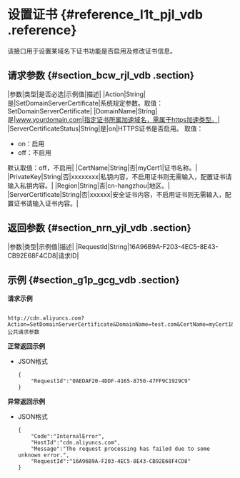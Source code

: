 # 设置证书 {#reference_l1t_pjl_vdb .reference}

该接口用于设置某域名下证书功能是否启用及修改证书信息。

## 请求参数 {#section_bcw_rjl_vdb .section}

|参数|类型|是否必选|示例值|描述|
|Action|String|是|SetDomainServerCertificate|系统规定参数。取值：SetDomainServerCertificate|
|DomainName|String|是|www.yourdomain.com|指定证书所属加速域名，需属于https加速类型。|
|ServerCertificateStatus|String|是|on|HTTPS证书是否启用。 取值：

 -   on：启用
-   off：不启用

 默认取值：off，不启用|
|CertName|String|否|myCert1|证书名称。|
|PrivateKey|String|否|xxxxxxxx|私钥内容，不启用证书则无需输入，配置证书请输入私钥内容。|
|Region|String|否|cn-hangzhou|地区。|
|ServerCertificate|String|否|xxxxxx|安全证书内容，不启用证书则无需输入，配置证书请输入证书内容。|

## 返回参数 {#section_nrn_yjl_vdb .section}

|参数|类型|示例值|描述|
|RequestId|String|16A96B9A-F203-4EC5-8E43-CB92E68F4CD8|请求ID|

## 示例 {#section_g1p_gcg_vdb .section}

**请求示例**

```

http://cdn.aliyuncs.com?Action=SetDomainServerCertificate&DomainName=test.com&CertName=myCert1&ServerCertificateStatus=on&ServerCertificate=xxx&PrivateKey=yyy&公共请求参数
```

**正常返回示例**

-   JSON格式

    ```
    {
        "RequestId":"0AEDAF20-4DDF-4165-8750-47FF9C1929C9"
    }
    ```


**异常返回示例**

-   JSON格式

    ```
    {
        "Code":"InternalError",
        "HostId":"cdn.aliyuncs.com",
        "Message":"The request processing has failed due to some unknown error.",
        "RequestId":"16A96B9A-F203-4EC5-8E43-CB92E68F4CD8"
    }
    ```


